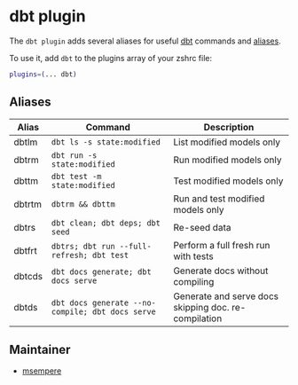 # dbt plugin

The `dbt plugin` adds several aliases for useful [dbt](https://docs.getdbt.com/)
commands and [aliases](#aliases).

To use it, add `dbt` to the plugins array of your zshrc file:

```zsh
plugins=(... dbt)
```

## Aliases

| Alias  | Command                                          | Description                                          |
| ------ | ------------------------------------------------ | ---------------------------------------------------- |
| dbtlm  | `dbt ls -s state:modified`                       | List modified models only                            |
| dbtrm  | `dbt run -s state:modified`                      | Run modified models only                             |
| dbttm  | `dbt test -m state:modified`                     | Test modified models only                            |
| dbtrtm | `dbtrm && dbttm`                                 | Run and test modified models only                    |
| dbtrs  | `dbt clean; dbt deps; dbt seed`                  | Re-seed data                                         |
| dbtfrt | `dbtrs; dbt run --full-refresh; dbt test`        | Perform a full fresh run with tests                  |
| dbtcds | `dbt docs generate; dbt docs serve`              | Generate docs without compiling                      |
| dbtds  | `dbt docs generate --no-compile; dbt docs serve` | Generate and serve docs skipping doc. re-compilation |

## Maintainer

-   [msempere](https://github.com/msempere)

